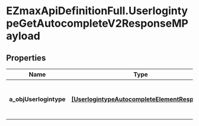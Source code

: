 # EZmaxApiDefinitionFull.UserlogintypeGetAutocompleteV2ResponseMPayload

## Properties

Name | Type | Description | Notes
------------ | ------------- | ------------- | -------------
**a_objUserlogintype** | [**[UserlogintypeAutocompleteElementResponse]**](UserlogintypeAutocompleteElementResponse.md) | An array of Userlogintype autocomplete element response. | 


